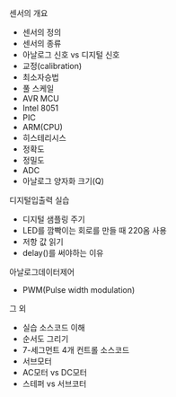 센서의 개요
- 센서의 정의
- 센서의 종류
- 아날로그 신호 vs 디지털 신호
- 교정(calibration)
- 최소자승법
- 풀 스케일
- AVR MCU
- Intel 8051
- PIC
- ARM(CPU)
- 히스테리시스
- 정확도
- 정밀도
- ADC
- 아날로그 양자화 크기(Q)

디지털입출력 실습
- 디지털 샘플링 주기
- LED를 깜빡이는 회로를 만들 때 220옴 사용
- 저항 값 읽기
- delay()를 써야하는 이유

아날로그데이터제어
- PWM(Pulse width modulation)

그 외
- 실습 소스코드 이해
- 순서도 그리기
- 7-세그먼트 4개 컨트롤 소스코드
- 서브모터
- AC모터 vs DC모터
- 스테퍼 vs 서브코터